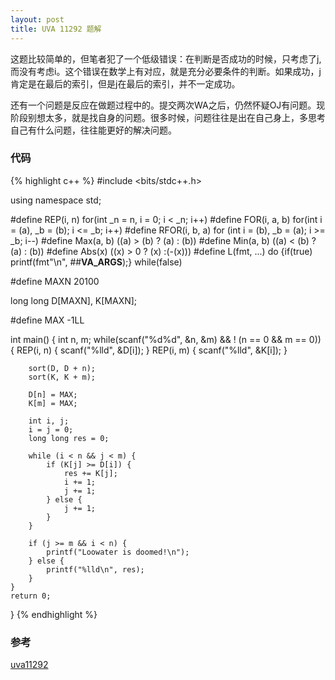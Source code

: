 ```yaml
---
layout: post
title: UVA 11292 题解
---
```


这题比较简单的，但笔者犯了一个低级错误：在判断是否成功的时候，只考虑了j,而没有考虑i。这个错误在数学上有对应，就是充分必要条件的判断。如果成功，j肯定是在最后的索引，但是j在最后的索引，并不一定成功。

还有一个问题是反应在做题过程中的。提交两次WA之后，仍然怀疑OJ有问题。现阶段别想太多，就是找自身的问题。很多时候，问题往往是出在自己身上，多思考自己有什么问题，往往能更好的解决问题。

### 代码
{% highlight c++ %}
#include <bits/stdc++.h>

using namespace std;

#define REP(i, n) for(int _n = n, i = 0; i < _n; i++)
#define FOR(i, a, b) for(int i = (a), _b = (b); i <= _b; i++)
#define RFOR(i, b, a) for (int i = (b), _b = (a); i >= _b; i--)
#define Max(a, b) ((a) > (b) ? (a) : (b))
#define Min(a, b) ((a) < (b) ? (a) : (b))
#define Abs(x) ((x) > 0 ? (x) :(-(x)))
#define L(fmt, ...) do {if(true) printf(fmt"\n", ##__VA_ARGS__);} while(false)

#define MAXN 20100

long long D[MAXN], K[MAXN];

#define MAX -1LL

int main() {
    int n, m;
    while(scanf("%d%d", &n, &m) && ! (n == 0 && m == 0)) {
        REP(i, n) {
            scanf("%lld", &D[i]);
        }
        REP(i, m) {
            scanf("%lld", &K[i]);
        }

        sort(D, D + n);
        sort(K, K + m);

        D[n] = MAX;
        K[m] = MAX;

        int i, j;
        i = j = 0;
        long long res = 0;

        while (i < n && j < m) {
            if (K[j] >= D[i]) {
                res += K[j];
                i += 1;
                j += 1;
            } else {
                j += 1;
            }
        }

        if (j >= m && i < n) {
            printf("Loowater is doomed!\n");
        } else {
            printf("%lld\n", res);
        }
    }
    return 0;
}
{% endhighlight %}


### 参考
[uva11292](https://uva.onlinejudge.org/index.php?option=com_onlinejudge&Itemid=8&page=show_problem&problem=2267)
